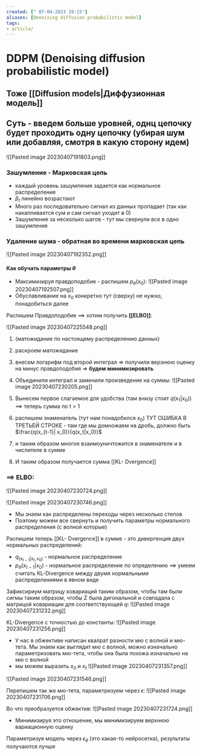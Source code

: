 ```yaml
---
created: [" 07-04-2023 19:15"]
aliases: [Denoising diffusion probabilistic model]
tags:
- article/
---
```


# DDPM (Denoising diffusion probabilistic model)

## Тоже [[Diffusion models|Диффузионная модель]]

## Суть - введем больше уровней, однц цепочку будет проходить одну цепочку (убирая шум или добавляя, смотря в какую сторону идем)

![[Pasted image 20230407191803.png]]

### Зашумление - Марковская цепь
- каждый уровень зашумления задается как нормальное распределение
- $\beta_t$ линейно возрастают
- Много раз последовательно сигнал из данных пропадает (так как накапливается сум и сам сигнал уходит в 0)
- Зашумление за несколько шагов - тут мы свернули все в одно зашумление


### Удаление шума - обратная во времени марковская цепь
![[Pasted image 20230407192352.png]]

#### Как обучать параметры $\theta$
- Максимизируя правдоподобие - распишем $p_{\theta}(x_0)$:
![[Pasted image 20230407192507.png]]
- Обуславливание на $x_0$ конкретно тут (сверху) не нужно, понадобиться далее


Распишем Правдоподобие ==> хотим получить **[[ELBO]]**:

![[Pasted image 20230407225548.png]]
1) (матожидание по настоящему распределению данных)
2) раскроем матожидание
3) внесем логарифм под второй интеграл => получили верзнюю оценку на минус правдоподобия => **будем минимизировать**
4) Объединили интеграл и заменили произведение на суммы:
![[Pasted image 20230407230205.png]]


5) Вынесем первое слагаемое для удобства (там внизу стоит $q(x_1|x_0)$) ==> теперь сумма по t > 1
6) распишем знаменатель (тут нам понадобился $x_0$) ТУТ ОШИБКА В ТРЕТЬЕЙ СТРОКЕ - там где мы домножаем на дробь, должно быть $\frac{q(x_{t-1}| x_0)}{q(x_t|x_0)}$
7) и таким образом многое взаимоуничтожится в знаменателе и в числителе в сумме
8) И таким образом получается сумма [[KL- Dvergence]]

### ==> ELBO:
![[Pasted image 20230407230724.png]]

![[Pasted image 20230407230746.png]]
- Мы знаем как распределены переходы через несколько степов
- Поэтому можем все свернуть и получить параметры нормального распределения (с волной которые)

Распишем теперь [[KL- Dvergence]] в сумме - это дивергенция двух нормальных распределений:
- $q_(x_{t-1}|x_t, x_0)$ - нормальное распределение
- $p_{\theta}(x_{t-1}|x_0)$ - нормальное распределение по определению
==> умеем считать KL-Divergence между двумя нормальными распределениями в явном виде

Зафиксириум матрицу ковариаций таким образом, чтобы там были сигмы таким образом, чтобы $\Sigma$ была дигональной и совпадала с матрицой ковариации для соответствующей $q$:
![[Pasted image 20230407231232.png]]

KL-Divergence с точностью до константы:
![[Pasted image 20230407231256.png]]

- У нас в обжективе написан квалрат разности мю с волной и мю-тета. Мы знаем как выглядит мю с волной, можно изначально параметризовать мю-тета, чтобы она была похожа изначально на мю с волной
- мы можем выразить $x_0$ и $x_t$
![[Pasted image 20230407231357.png]]

![[Pasted image 20230407231546.png]]

Перепишем так же мю-тета, параметризуем через $\epsilon$:
![[Pasted image 20230407231706.png]]

Во что преобразуется обжектив:
![[Pasted image 20230407231724.png]]

- Минимизируя это отношение, мы минимизируем верхнюю вариационную оценку

Параметризуя модель через $\epsilon_{\theta}$ (это какая-то нейросетка), результаты получаются лучше
